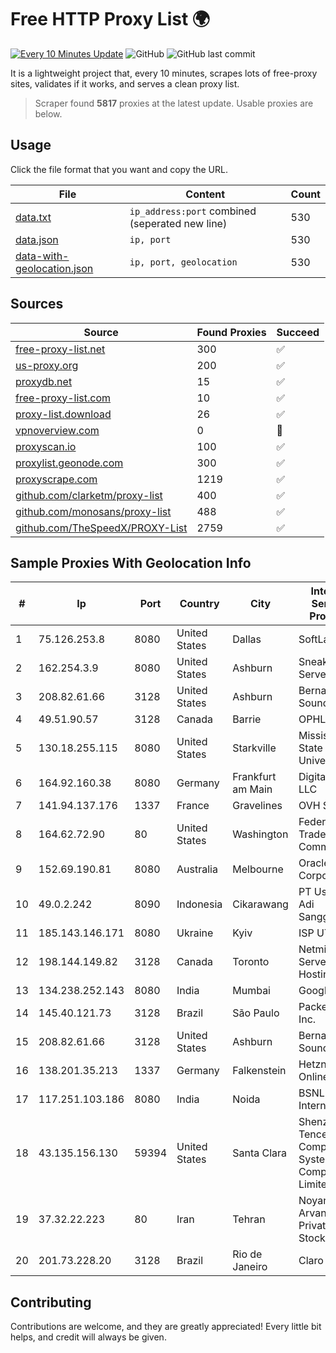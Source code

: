 
# Free HTTP Proxy List 🌍

[![Every 10 Minutes Update](https://github.com/mertguvencli/http-proxy-list/actions/workflows/main.yml/badge.svg?branch=main)](https://github.com/mertguvencli/http-proxy-list/actions/workflows/main.yml)
![GitHub](https://img.shields.io/github/license/mertguvencli/http-proxy-list)
![GitHub last commit](https://img.shields.io/github/last-commit/mertguvencli/http-proxy-list)

It is a lightweight project that, every 10 minutes, scrapes lots of free-proxy sites, validates if it works, and serves a clean proxy list.


> Scraper found **5817** proxies at the latest update. Usable proxies are below.

## Usage

Click the file format that you want and copy the URL.


|File|Content|Count|
|----|-------|-----|
|[data.txt](https://raw.githubusercontent.com/mertguvencli/http-proxy-list/main/proxy-list/data.txt)|`ip_address:port` combined (seperated new line)|530|
|[data.json](https://raw.githubusercontent.com/mertguvencli/http-proxy-list/main/proxy-list/data.json)|`ip, port`|530|
|[data-with-geolocation.json](https://raw.githubusercontent.com/mertguvencli/http-proxy-list/main/proxy-list/data-with-geolocation.json)|`ip, port, geolocation`|530|

## Sources

|Source|Found Proxies|Succeed|
|------|-------------|-------|
|[free-proxy-list.net](https://free-proxy-list.net)|300|✅|
|[us-proxy.org](https://www.us-proxy.org)|200|✅|
|[proxydb.net](http://proxydb.net)|15|✅|
|[free-proxy-list.com](https://free-proxy-list.com/?page=&port=&type%5B%5D=http&type%5B%5D=https&up_time=0&search=Search)|10|✅|
|[proxy-list.download](https://www.proxy-list.download/HTTP)|26|✅|
|[vpnoverview.com](https://vpnoverview.com/privacy/anonymous-browsing/free-proxy-servers)|0|🚫|
|[proxyscan.io](https://www.proxyscan.io)|100|✅|
|[proxylist.geonode.com](https://proxylist.geonode.com/api/proxy-list?limit=300&page=1&sort_by=lastChecked&sort_type=desc&protocols=http,https)|300|✅|
|[proxyscrape.com](https://api.proxyscrape.com/v2/?request=displayproxies&protocol=http&timeout=10000&country=all&ssl=all&anonymity=all)|1219|✅|
|[github.com/clarketm/proxy-list](https://raw.githubusercontent.com/clarketm/proxy-list/master/proxy-list-raw.txt)|400|✅|
|[github.com/monosans/proxy-list](https://raw.githubusercontent.com/monosans/proxy-list/main/proxies/http.txt)|488|✅|
|[github.com/TheSpeedX/PROXY-List](https://raw.githubusercontent.com/TheSpeedX/PROXY-List/master/http.txt)|2759|✅|


## Sample Proxies With Geolocation Info

|#|Ip|Port|Country|City|Internet Service Provider|
|-|--|----|-------|----|-------------------------|
|1|75.126.253.8|8080|United States|Dallas|SoftLayer|
|2|162.254.3.9|8080|United States|Ashburn|Sneaker Server|
|3|208.82.61.66|3128|United States|Ashburn|Bernardi Sounds|
|4|49.51.90.57|3128|Canada|Barrie|OPHL|
|5|130.18.255.115|8080|United States|Starkville|Mississippi State University|
|6|164.92.160.38|8080|Germany|Frankfurt am Main|DigitalOcean, LLC|
|7|141.94.137.176|1337|France|Gravelines|OVH SAS|
|8|164.62.72.90|80|United States|Washington|Federal Trade Commission|
|9|152.69.190.81|8080|Australia|Melbourne|Oracle Corporation|
|10|49.0.2.242|8090|Indonesia|Cikarawang|PT Usaha Adi Sanggoro|
|11|185.143.146.171|8080|Ukraine|Kyiv|ISP UTELS|
|12|198.144.149.82|3128|Canada|Toronto|Netminders Server Hosting|
|13|134.238.252.143|8080|India|Mumbai|Google LLC|
|14|145.40.121.73|3128|Brazil|São Paulo|Packet Host, Inc.|
|15|208.82.61.66|3128|United States|Ashburn|Bernardi Sounds|
|16|138.201.35.213|1337|Germany|Falkenstein|Hetzner Online GmbH|
|17|117.251.103.186|8080|India|Noida|BSNL Internet|
|18|43.135.156.130|59394|United States|Santa Clara|Shenzhen Tencent Computer Systems Company Limited|
|19|37.32.22.223|80|Iran|Tehran|Noyan Abr Arvan Co. ( Private Joint Stock)|
|20|201.73.228.20|3128|Brazil|Rio de Janeiro|Claro S.A|



## Contributing

Contributions are welcome, and they are greatly appreciated! Every
little bit helps, and credit will always be given.

